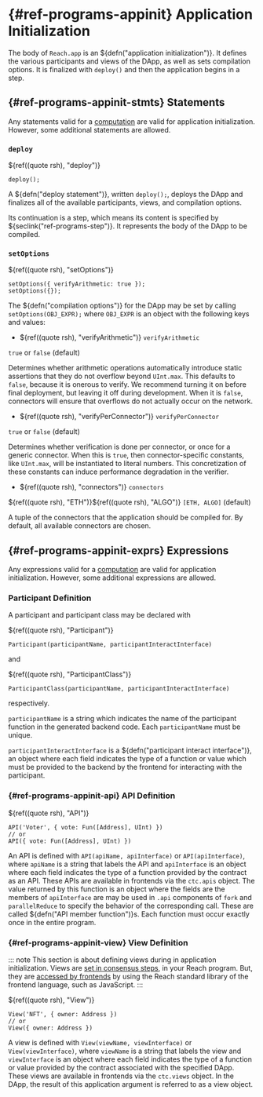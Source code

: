 



# {#ref-programs-appinit} Application Initialization

The body of `Reach.app` is an ${defn("application initialization")}.
It defines the various participants and views of the DApp, as well as sets compilation options.
It is finalized with `deploy()` and then the application begins in a step.

## {#ref-programs-appinit-stmts} Statements

Any statements valid for a [computation](##ref-programs-compute-stmts) are valid for application initialization.
However, some additional statements are allowed.

### `deploy`

${ref((quote rsh), "deploy")}
```reach
deploy(); 
```


A ${defn("deploy statement")}, written `deploy();`, deploys the DApp and finalizes all of the available participants, views, and compilation options.

Its continuation is a step, which means its content is specified by ${seclink("ref-programs-step")}.
It represents the body of the DApp to be compiled.

### `setOptions`

${ref((quote rsh), "setOptions")}
```reach
setOptions({ verifyArithmetic: true });
setOptions({}); 
```


The ${defn("compilation options")} for the DApp may be set by calling `setOptions(OBJ_EXPR);` where `OBJ_EXPR` is an object with the following keys and values:

+ ${ref((quote rsh), "verifyArithmetic")} `verifyArithmetic`

`true` or `false` (default)

Determines whether arithmetic operations automatically introduce static assertions that they do not overflow beyond `UInt.max`.
This defaults to `false`, because it is onerous to verify.
We recommend turning it on before final deployment, but leaving it off during development.
When it is `false`, connectors will ensure that overflows do not actually occur on the network.
+ ${ref((quote rsh), "verifyPerConnector")} `verifyPerConnector`

`true` or `false` (default)

Determines whether verification is done per connector, or once for a generic connector.
When this is `true`, then connector-specific constants, like `UInt.max`, will be instantiated to literal numbers.
This concretization of these constants can induce performance degradation in the verifier.
+ ${ref((quote rsh), "connectors")} `connectors`

${ref((quote rsh), "ETH")}${ref((quote rsh), "ALGO")} `[ETH, ALGO]` (default)

A tuple of the connectors that the application should be compiled for.
By default, all available connectors are chosen.


## {#ref-programs-appinit-exprs} Expressions

Any expressions valid for a [computation](##ref-programs-appinit-exprs) are valid for application initialization.
However, some additional expressions are allowed.

### Participant Definition

A participant and participant class may be declared with

${ref((quote rsh), "Participant")}
```reach
Participant(participantName, participantInteractInterface)
```


and

${ref((quote rsh), "ParticipantClass")}
```reach
ParticipantClass(participantName, participantInteractInterface)
```


respectively.

`participantName` is a string which indicates the name of the participant function in the generated backend code.
Each `participantName` must be unique.

`participantInteractInterface` is a ${defn("participant interact interface")}, an object where each field indicates the type of a function or value which must be provided to the backend by the frontend for interacting with the participant.

### {#ref-programs-appinit-api} API Definition

${ref((quote rsh), "API")}
```reach
API('Voter', { vote: Fun([Address], UInt) })
// or
API({ vote: Fun([Address], UInt) })
```


An API is defined with `API(apiName, apiInterface)` or `API(apiInterface)`, where `apiName` is a string that labels the API and `apiInterface` is an object where each field indicates the type of a function provided by the contract as an API.
These APIs are available in frontends via the `ctc.apis` object.
The value returned by this function is an object where the fields are the members of `apiInterface` are may be used in `.api` components of `fork` and `parallelReduce` to specify the behavior of the corresponding call.
These are called ${defn("API member function")}s.
Each function must occur exactly once in the entire program.

### {#ref-programs-appinit-view} View Definition

::: note
This section is about defining views during in application initialization. Views are [set in consensus steps](##ref-programs-consensus-view), in your Reach program. But, they are [accessed by frontends](##ref-frontends-js-ctc) by using the Reach standard library of the frontend language, such as JavaScript.
:::

${ref((quote rsh), "View")}
```reach
View('NFT', { owner: Address })
// or
View({ owner: Address })
```


A view is defined with `View(viewName, viewInterface)` or `View(viewInterface)`, where `viewName` is a string that labels the view and `viewInterface` is an object where each field indicates the type of a function or value provided by the contract associated with the specified DApp.
These views are available in frontends via the `ctc.views` object.
In the DApp, the result of this application argument is referred to as a view object.

